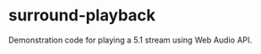 surround-playback
=================

Demonstration code for playing a 5.1 stream using Web Audio API.
